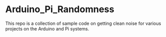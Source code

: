 # Arduino_Pi_Randomness
This repo is a collection of sample code on getting clean noise for various projects on the Arduino and Pi systems.
